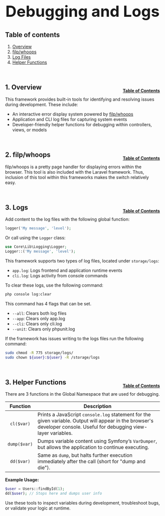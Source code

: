 <h1 style="font-size: 50px; text-align: center;">Debugging and Logs</h1>

## Table of contents
1. [Overview](#overview)
2. [filp/whoops](#whoops)
3. [Log Files](#logs)
4. [Helper Functions](#helpers)

<br>

## 1. Overview <a id="overview"></a><span style="float: right; font-size: 14px; padding-top: 15px;">[Table of Contents](#table-of-contents)</span>
This framework provides built-in tools for identifying and resolving issues during development. These include:

- An interactive error display system powered by [filp/whoops](https://github.com/filp/whoops)
- Application and CLI log files for capturing system events
- Developer-friendly helper functions for debugging within controllers, views, or models

<br>

## 2. filp/whoops <a id="whoops"></a><span style="float: right; font-size: 14px; padding-top: 15px;">[Table of Contents](#table-of-contents)</span>
filp/whoops is a pretty page handler for displaying errors within the browser.  This tool is also included with the Laravel framework.  Thus, inclusion of this tool within this frameworks makes the switch relatively easy.

<br>

## 3. Logs <a id="logs"></a><span style="float: right; font-size: 14px; padding-top: 15px;">[Table of Contents](#table-of-contents)</span>
Add content to the log files with the following global function:
```php
logger('My message', 'level');
```

Or call using the `Logger` class:
```php
use Core\Lib\Logging\Logger;
Logger::('My message', 'level');
```

This framework supports two types of log files, located under `storage/logs`:

- `app.log`: Logs frontend and application runtime events
- `cli.log`: Logs activity from console commands

To clear these logs, use the following command:

```sh
php console log:clear
```

This command has 4 flags that can be set.
* `--all`: Clears both log files
* `--app`: Clears only app.log
* `--cli`: Clears only cli.log
* `--unit`: Clears only phpunit.log

If the framework has issues writing to the logs files run the following command:
```sh
sudo chmod -R 775 storage/logs/
sudo chown ${user}:${user} -R /storage/logs
```

<br>

## 3. Helper Functions <a id="helpers"></a><span style="float: right; font-size: 14px; padding-top: 15px;">[Table of Contents](#table-of-contents)</span>
There are 3 functions in the Global Namespace that are used for debugging.

| Function | Description |
|:--------:|-------------|
| `cl($var)` | Prints a JavaScript `console.log` statement for the given variable. Output will appear in the browser's developer console. Useful for debugging view-layer variables. |
| `dump($var)` | Dumps variable content using Symfony’s `VarDumper`, but allows the application to continue executing. |
| `dd($var)` | Same as `dump`, but halts further execution immediately after the call (short for "dump and die"). |

**Example Usage:**
```php
$user = Users::findById(1);
dd($user); // Stops here and dumps user info
```

Use these tools to inspect variables during development, troubleshoot bugs, or validate your logic at runtime.